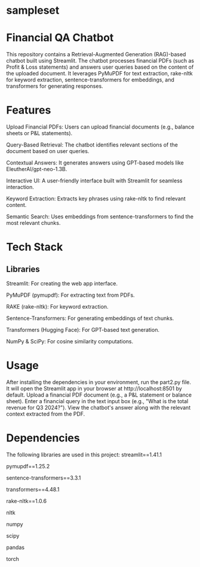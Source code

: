 # sampleset

# Financial QA Chatbot
This repository contains a Retrieval-Augmented Generation (RAG)-based chatbot built using Streamlit. The chatbot processes financial PDFs (such as Profit & Loss statements) and answers user queries based on the content of the uploaded document. It leverages PyMuPDF for text extraction, rake-nltk for keyword extraction, sentence-transformers for embeddings, and transformers for generating responses.

# Features
Upload Financial PDFs: Users can upload financial documents (e.g., balance sheets or P&L statements).

Query-Based Retrieval: The chatbot identifies relevant sections of the document based on user queries.

Contextual Answers: It generates answers using GPT-based models like EleutherAI/gpt-neo-1.3B.

Interactive UI: A user-friendly interface built with Streamlit for seamless interaction.

Keyword Extraction: Extracts key phrases using rake-nltk to find relevant content.

Semantic Search: Uses embeddings from sentence-transformers to find the most relevant chunks.

# Tech Stack
## Libraries
Streamlit: For creating the web app interface.

PyMuPDF (pymupdf): For extracting text from PDFs.

RAKE (rake-nltk): For keyword extraction.

Sentence-Transformers: For generating embeddings of text chunks.

Transformers (Hugging Face): For GPT-based text generation.

NumPy & SciPy: For cosine similarity computations.

# Usage
After installing the dependencies in your environment, run the part2.py file. It will open the Streamlit app in your browser at http://localhost:8501 by default.
Upload a financial PDF document (e.g., a P&L statement or balance sheet).
Enter a financial query in the text input box (e.g., "What is the total revenue for Q3 2024?").
View the chatbot's answer along with the relevant context extracted from the PDF.

# Dependencies
The following libraries are used in this project:
streamlit==1.41.1

pymupdf==1.25.2

sentence-transformers==3.3.1

transformers==4.48.1

rake-nltk==1.0.6

nltk

numpy

scipy

pandas

torch
